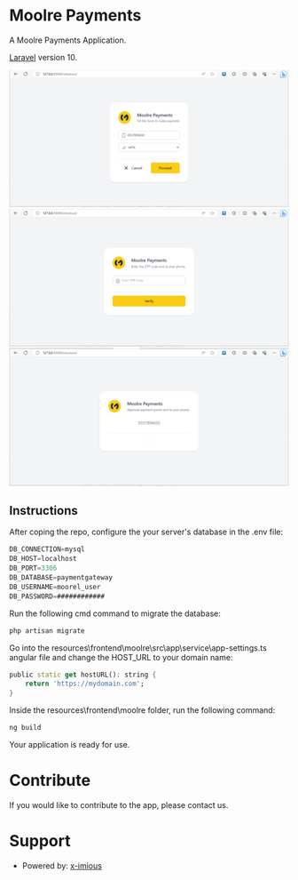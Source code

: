 # Moolre Payments

A Moolre Payments Application.

[Laravel](https://laravel.com) version 10.

<img src="readme_pics/screenshot-01.png" />

<img src="readme_pics/screenshot-02.png" />

<img src="readme_pics/screenshot-03.png" />

## Instructions
After coping the repo, configure the your server's database in the .env file:
```dart
DB_CONNECTION=mysql
DB_HOST=localhost
DB_PORT=3306
DB_DATABASE=paymentgateway
DB_USERNAME=moorel_user
DB_PASSWORD=############
```

Run the following cmd command to migrate the database:
```dart
php artisan migrate
```

Go into the resources\frontend\moolre\src\app\service\app-settings.ts angular file and change the HOST_URL to your domain name:
```dart
public static get hostURL(): string {
    return 'https://mydomain.com';
}
```


Inside the resources\frontend\moolre folder, run the following command:
```dart
ng build 
```

Your application is ready for use.


# Contribute

If you would like to contribute to the app, please contact us.



# Support

* Powered by: [x-imious](https://x-imious.ml)
